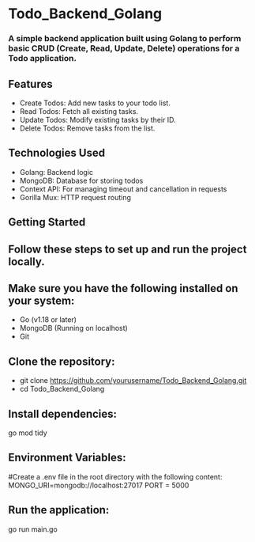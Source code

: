 # Todo_Backend_Golang
### A simple backend application built using Golang to perform basic CRUD (Create, Read, Update, Delete) operations for a Todo application.

## Features
  - Create Todos: Add new tasks to your todo list.
  - Read Todos: Fetch all existing tasks.
  - Update Todos: Modify existing tasks by their ID.  
  - Delete Todos: Remove tasks from the list.

## Technologies Used
  - Golang: Backend logic
  - MongoDB: Database for storing todos
  - Context API: For managing timeout and cancellation in requests
  - Gorilla Mux: HTTP request routing

## Getting Started
## Follow these steps to set up and run the project locally.

## Make sure you have the following installed on your system:
  - Go (v1.18 or later)
  - MongoDB (Running on localhost)
  - Git


## Clone the repository:
  - git clone https://github.com/yourusername/Todo_Backend_Golang.git
  - cd Todo_Backend_Golang

## Install dependencies:
  go mod tidy

## Environment Variables:
#Create a .env file in the root directory with the following content:
  MONGO_URI=mongodb://localhost:27017
  PORT = 5000

## Run the application:
  go run main.go
